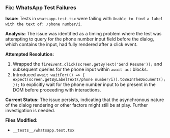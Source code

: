 ### Fix: WhatsApp Test Failures

**Issue:** Tests in `whatsapp.test.tsx` were failing with `Unable to find a label with the text of: /phone number/i`.

**Analysis:** The issue was identified as a timing problem where the test was attempting to query for the phone number input field before the dialog, which contains the input, had fully rendered after a click event.

**Attempted Resolution:**
1.  Wrapped the `fireEvent.click(screen.getByText('Send Resume'));` and subsequent queries for the phone input within `await act` blocks.
2.  Introduced `await waitFor(() => { expect(screen.getByLabelText(/phone number/i)).toBeInTheDocument(); });` to explicitly wait for the phone number input to be present in the DOM before proceeding with interactions.

**Current Status:** The issue persists, indicating that the asynchronous nature of the dialog rendering or other factors might still be at play. Further investigation is needed.

**Files Modified:**
-   `__tests__/whatsapp.test.tsx`
